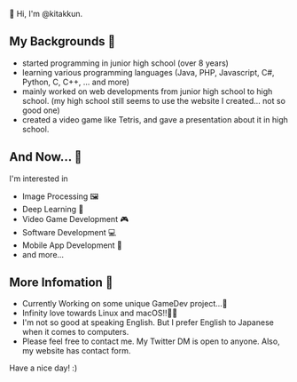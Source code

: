 👋 Hi, I'm @kitakkun.

## My Backgrounds 📜
- started programming in junior high school (over 8 years)
- learning various programming languages (Java, PHP, Javascript, C#, Python, C, C++, ... and more)
- mainly worked on web developments from junior high school to high school. (my high school still seems to use the website I created... not so good one)
- created a video game like Tetris, and gave a presentation about it in high school.

## And Now... 👀
I'm interested in
  - Image Processing 🖼
  - Deep Learning 🧠
  - Video Game Development 🎮
  - Software Development 💻
  - Mobile App Development 📱
  - and more...

## More Infomation 💭
- Currently Working on some unique GameDev project...🌱
- Infinity love towards Linux and macOS!!🐧🍎
- I'm not so good at speaking English. But I prefer English to Japanese when it comes to computers.
- Please feel free to contact me. My Twitter DM is open to anyone. Also, my website has contact form.

Have a nice day! :)

<!--
kitakkun/kitakkun is a ✨ special ✨ repository because its `README.md` (this file) appears on your GitHub profile.
You can click the Preview link to take a look at your changes.
--->
